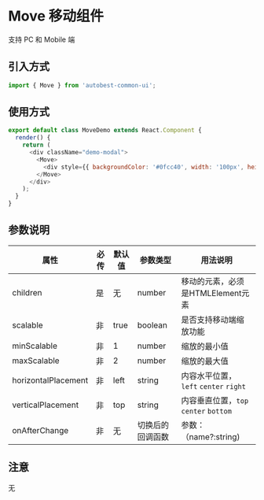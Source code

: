 # Move 移动组件

支持 PC 和 Mobile 端

## 引入方式
```javascript
import { Move } from 'autobest-common-ui';
```

## 使用方式

```javascript
export default class MoveDemo extends React.Component {
  render() {
    return (
      <div className="demo-modal">
        <Move>
          <div style={{ backgroundColor: '#0fcc40', width: '100px', height: '100px' }}>content</div>
        </Move>
      </div>
    );
  }
}
```

## 参数说明

| 属性 | 必传  | 默认值 | 参数类型 | 用法说明 |
| ------ | ------ | ------ | ------ | ------ |
| children | 是 | 无 | number | 移动的元素，必须是HTMLElement元素 |
| scalable | 非 | true | boolean | 是否支持移动端缩放功能 |
| minScalable | 非 | 1 | number | 缩放的最小值 |
| maxScalable | 非 | 2 | number | 缩放的最大值 |
| horizontalPlacement | 非 | left | string | 内容水平位置，`left` `center` `right` |
| verticalPlacement | 非 | top | string | 内容垂直位置，`top` `center` `bottom` |
| onAfterChange | 非 | 无 | 切换后的回调函数 | 参数：（name?:string) |

## 注意

无